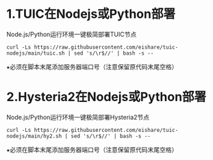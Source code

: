 # 1.TUIC在Nodejs或Python部署

Node.js/Python运行环境一键极简部署TUIC节点

```
curl -Ls https://raw.githubusercontent.com/eishare/tuic-nodejs/main/tuic.sh | sed 's/\r$//' | bash -s -- 
```
⁕必须在脚本末尾添加服务器端口号（注意保留原代码末尾空格）



# 2.Hysteria2在Nodejs或Python部署

Node.js/Python运行环境一键极简部署Hysteria2节点

```
curl -Ls https://raw.githubusercontent.com/eishare/tuic-nodejs/main/hy2.sh | sed 's/\r$//' | bash -s -- 
```
⁕必须在脚本末尾添加服务器端口号（注意保留原代码末尾空格）
